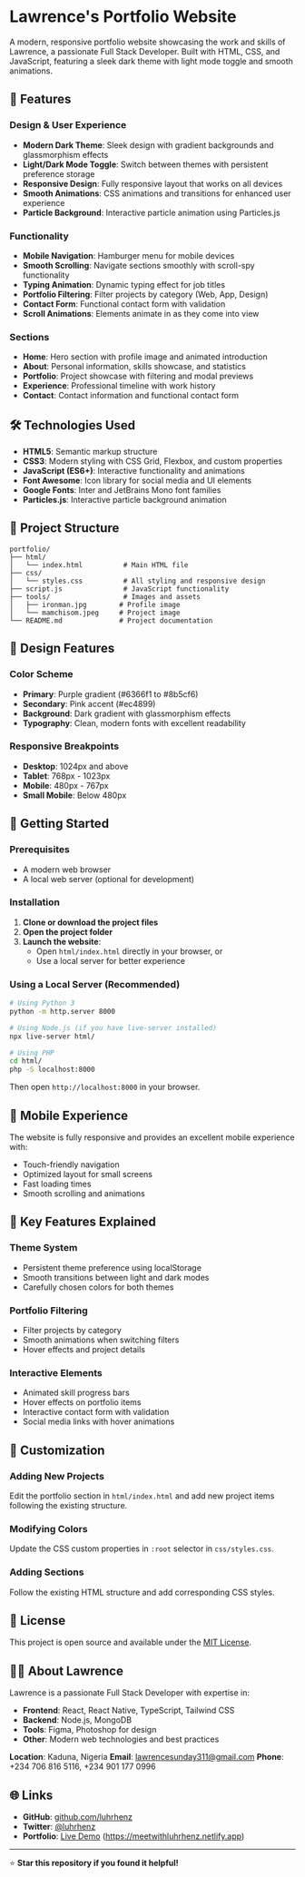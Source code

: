 # Lawrence's Portfolio Website

A modern, responsive portfolio website showcasing the work and skills of Lawrence, a passionate Full Stack Developer. Built with HTML, CSS, and JavaScript, featuring a sleek dark theme with light mode toggle and smooth animations.

## 🚀 Features

### Design & User Experience
- **Modern Dark Theme**: Sleek design with gradient backgrounds and glassmorphism effects
- **Light/Dark Mode Toggle**: Switch between themes with persistent preference storage
- **Responsive Design**: Fully responsive layout that works on all devices
- **Smooth Animations**: CSS animations and transitions for enhanced user experience
- **Particle Background**: Interactive particle animation using Particles.js

### Functionality
- **Mobile Navigation**: Hamburger menu for mobile devices
- **Smooth Scrolling**: Navigate sections smoothly with scroll-spy functionality
- **Typing Animation**: Dynamic typing effect for job titles
- **Portfolio Filtering**: Filter projects by category (Web, App, Design)
- **Contact Form**: Functional contact form with validation
- **Scroll Animations**: Elements animate in as they come into view

### Sections
- **Home**: Hero section with profile image and animated introduction
- **About**: Personal information, skills showcase, and statistics
- **Portfolio**: Project showcase with filtering and modal previews
- **Experience**: Professional timeline with work history
- **Contact**: Contact information and functional contact form

## 🛠️ Technologies Used

- **HTML5**: Semantic markup structure
- **CSS3**: Modern styling with CSS Grid, Flexbox, and custom properties
- **JavaScript (ES6+)**: Interactive functionality and animations
- **Font Awesome**: Icon library for social media and UI elements
- **Google Fonts**: Inter and JetBrains Mono font families
- **Particles.js**: Interactive particle background animation

## 📁 Project Structure

```
portfolio/
├── html/
│   └── index.html          # Main HTML file
├── css/
│   └── styles.css          # All styling and responsive design
├── script.js               # JavaScript functionality
├── tools/                  # Images and assets
│   ├── ironman.jpg        # Profile image
│   └── mamchisom.jpeg     # Project image
└── README.md              # Project documentation
```

## 🎨 Design Features

### Color Scheme
- **Primary**: Purple gradient (#6366f1 to #8b5cf6)
- **Secondary**: Pink accent (#ec4899)
- **Background**: Dark gradient with glassmorphism effects
- **Typography**: Clean, modern fonts with excellent readability

### Responsive Breakpoints
- **Desktop**: 1024px and above
- **Tablet**: 768px - 1023px
- **Mobile**: 480px - 767px
- **Small Mobile**: Below 480px

## 🚀 Getting Started

### Prerequisites
- A modern web browser
- A local web server (optional for development)

### Installation

1. **Clone or download the project files**
2. **Open the project folder**
3. **Launch the website**:
   - Open `html/index.html` directly in your browser, or
   - Use a local server for better experience

### Using a Local Server (Recommended)

```bash
# Using Python 3
python -m http.server 8000

# Using Node.js (if you have live-server installed)
npx live-server html/

# Using PHP
cd html/
php -S localhost:8000
```

Then open `http://localhost:8000` in your browser.

## 📱 Mobile Experience

The website is fully responsive and provides an excellent mobile experience with:
- Touch-friendly navigation
- Optimized layout for small screens
- Fast loading times
- Smooth scrolling and animations

## 🎯 Key Features Explained

### Theme System
- Persistent theme preference using localStorage
- Smooth transitions between light and dark modes
- Carefully chosen colors for both themes

### Portfolio Filtering
- Filter projects by category
- Smooth animations when switching filters
- Hover effects and project details

### Interactive Elements
- Animated skill progress bars
- Hover effects on portfolio items
- Interactive contact form with validation
- Social media links with hover animations

## 🔧 Customization

### Adding New Projects
Edit the portfolio section in `html/index.html` and add new project items following the existing structure.

### Modifying Colors
Update the CSS custom properties in `:root` selector in `css/styles.css`.

### Adding Sections
Follow the existing HTML structure and add corresponding CSS styles.

## 📄 License

This project is open source and available under the [MIT License](LICENSE).

## 👨‍💻 About Lawrence

Lawrence is a passionate Full Stack Developer with expertise in:
- **Frontend**: React, React Native, TypeScript, Tailwind CSS
- **Backend**: Node.js, MongoDB
- **Tools**: Figma, Photoshop for design
- **Other**: Modern web technologies and best practices

**Location**: Kaduna, Nigeria
**Email**: lawrencesunday311@gmail.com
**Phone**: +234 706 816 5116, +234 901 177 0996

## 🌐 Links
- **GitHub**: [github.com/luhrhenz](https://github.com/luhrhenz)
- **Twitter**: [@luhrhenz](https://twitter.com/luhrhenz)
- **Portfolio**: [Live Demo](#) (https://meetwithluhrhenz.netlify.app)

---

⭐ **Star this repository if you found it helpful!**